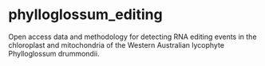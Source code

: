 # phylloglossum_editing
Open access data and methodology for detecting RNA editing events in the chloroplast and mitochondria of the Western Australian lycophyte Phylloglossum drummondii.
